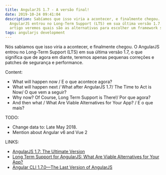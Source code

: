 ```yaml
---
title: AngularJS 1.7 - A versão final!
date: 2019-10-24 09:41:04
description: Sabíamos que isso viria a acontecer, e finalmente chegou. O
  AngularJS entrou no Long-Term Support (LTS) em sua última versão 1.7.x. Neste
  artigo veremos quais são as alternativas para escolher um framework sucessor.
tags: angularjs development
---
```

Nós sabíamos que isso viria a acontecer, e finalmente chegou. O AngularJS entrou no Long-Term Support (LTS) em sua última versão 1.7, o que significa que de agora em diante, teremos apenas pequenas correções e patches de segurança e performance.

Content:
- What will happen now / E o que acontece agora?
- What will happen next / What after AngularJS 1.7/ The Time to Act is Now/ O que vem a seguir?
- Why now? Of Course, Long Term Support is There!/ Por que agora?
- And then what / What Are Viable Alternatives for Your App? / E o que mais?

TODO: 
- Change data to: Late May 2018.
- Mention about Angular v6 and Vue 2

LINKS:

- [AngularJS 1.7: The Ultimate Version
](https://www.codelord.net/2018/02/04/angularjs-1-dot-7-the-ultimate-version/)
- [Long Term Support for AngularJS: What Are Viable Alternatives for Your App?](https://www.monterail.com/blog/long-term-support-angularjs-viable-alternatives)
- [Angular CLI 1.7.0—The Last Version of AngularJS](https://www.grazitti.com/blog/angular-cli-1-7-0-the-last-version-of-angularjs/)
